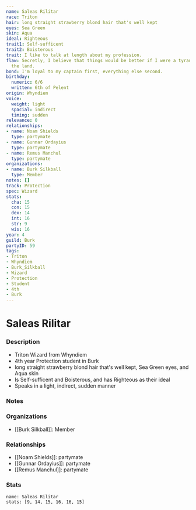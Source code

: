 ```yaml
---
name: Saleas Rilitar
race: Triton
hair: long straight strawberry blond hair that's well kept
eyes: Sea Green
skin: Aqua
ideal: Righteous
trait1: Self-sufficent
trait2: Boisterous
trait: I like to talk at length about my profession.
flaw: Secretly, I believe that things would be better if I were a tyrant lording over
  the land.
bond: I'm loyal to my captain first, everything else second.
birthday:
  numeric: 6/6
  written: 6th of Pelent
origin: Whyndiem
voice:
  weight: light
  spacial: indirect
  timing: sudden
relevance: 0
relationships:
- name: Noam Shields
  type: partymate
- name: Gunnar Ordayius
  type: partymate
- name: Remus Manchul
  type: partymate
organizations:
- name: Burk Silkball
  type: Member
notes: []
track: Protection
spec: Wizard
stats:
  cha: 15
  con: 15
  dex: 14
  int: 16
  str: 9
  wis: 16
year: 4
guild: Burk
partyID: 59
tags:
- Triton
- Whyndiem
- Burk_Silkball
- Wizard
- Protection
- Student
- 4th
- Burk
---
```

# Saleas Rilitar
### Description
- Triton Wizard from Whyndiem
- 4th year Protection student in Burk
- long straight strawberry blond hair that's well kept, Sea Green eyes, and Aqua skin
- Is Self-sufficent and Boisterous, and has Righteous as their ideal
- Speaks in a light, indirect, sudden manner

### Notes

### Organizations
- [[Burk Silkball]]: Member

### Relationships
- [[Noam Shields]]: partymate
- [[Gunnar Ordayius]]: partymate
- [[Remus Manchul]]: partymate

### Stats
```statblock
name: Saleas Rilitar
stats: [9, 14, 15, 16, 16, 15]
```